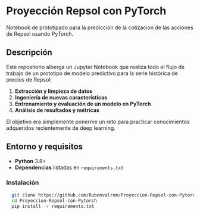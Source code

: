 # Proyección Repsol con PyTorch

Notebook de prototipado para la predicción de la cotización de las acciones de Repsol usando PyTorch.

## Descripción

Este repositorio alberga un Jupyter Notebook que realiza todo el flujo de trabajo de un prototipo de modelo predictivo para la serie histórica de precios de Repsol:

1. **Extracción y limpieza de datos**  
2. **Ingeniería de nuevas características**  
3. **Entrenamiento y evaluación de un modelo en PyTorch**  
4. **Análisis de resultados y métricas**

El objetivo era simplemente ponerme un reto para practicar conocimientos adqueridos recientemente de deep learning.

## Entorno y requisitos

- **Python** 3.8+  
- **Dependencias** listadas en `requirements.txt`

### Instalación
```bash
  git clone https://github.com/Rubenvalrom/Proyeccion-Repsol-con-Pytorch.git
  cd Proyeccion-Repsol-con-Pytorch
  pip install -r requirements.txt
```

